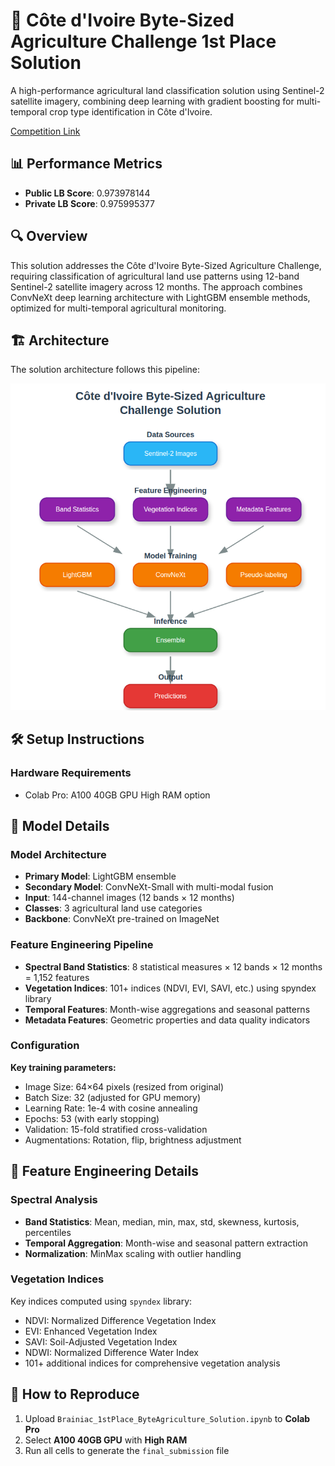 # 🌾 Côte d'Ivoire Byte-Sized Agriculture Challenge 1st Place Solution

A high-performance agricultural land classification solution using Sentinel-2 satellite imagery, combining deep learning with gradient boosting for multi-temporal crop type identification in Côte d'Ivoire.

[Competition Link](https://zindi.africa/competitions/cote-divoire-byte-sized-agriculture-challenge/leaderboard)
## 📊 Performance Metrics

- **Public LB Score**: 0.973978144  
- **Private LB Score**: 0.975995377

## 🔍 Overview

This solution addresses the Côte d'Ivoire Byte-Sized Agriculture Challenge, requiring classification of agricultural land use patterns using 12-band Sentinel-2 satellite imagery across 12 months. The approach combines ConvNeXt deep learning architecture with LightGBM ensemble methods, optimized for multi-temporal agricultural monitoring.

## 🏗️ Architecture

The solution architecture follows this pipeline:
<p align="center">
  <img src="ByteSolution.png" alt="Pipeline Overview" width="600"/>
</p>


## 🛠️ Setup Instructions

### Hardware Requirements

- Colab Pro: A100 40GB GPU High RAM option

## 🧠 Model Details

### Model Architecture

- **Primary Model**: LightGBM ensemble  
- **Secondary Model**: ConvNeXt-Small with multi-modal fusion  
- **Input**: 144-channel images (12 bands × 12 months)  
- **Classes**: 3 agricultural land use categories  
- **Backbone**: ConvNeXt pre-trained on ImageNet  

### Feature Engineering Pipeline

- **Spectral Band Statistics**: 8 statistical measures × 12 bands × 12 months = 1,152 features  
- **Vegetation Indices**: 101+ indices (NDVI, EVI, SAVI, etc.) using spyndex library  
- **Temporal Features**: Month-wise aggregations and seasonal patterns  
- **Metadata Features**: Geometric properties and data quality indicators  

### Configuration

**Key training parameters:**

- Image Size: 64×64 pixels (resized from original)  
- Batch Size: 32 (adjusted for GPU memory)  
- Learning Rate: 1e-4 with cosine annealing  
- Epochs: 53 (with early stopping)  
- Validation: 15-fold stratified cross-validation  
- Augmentations: Rotation, flip, brightness adjustment  

## 🔬 Feature Engineering Details

### Spectral Analysis

- **Band Statistics**: Mean, median, min, max, std, skewness, kurtosis, percentiles  
- **Temporal Aggregation**: Month-wise and seasonal pattern extraction  
- **Normalization**: MinMax scaling with outlier handling  

### Vegetation Indices

Key indices computed using `spyndex` library:

- NDVI: Normalized Difference Vegetation Index  
- EVI: Enhanced Vegetation Index  
- SAVI: Soil-Adjusted Vegetation Index  
- NDWI: Normalized Difference Water Index  
- 101+ additional indices for comprehensive vegetation analysis  

## 📝 How to Reproduce

1. Upload `Brainiac_1stPlace_ByteAgriculture_Solution.ipynb` to **Colab Pro**  
2. Select **A100 40GB GPU** with **High RAM**  
3. Run all cells to generate the `final_submission` file
